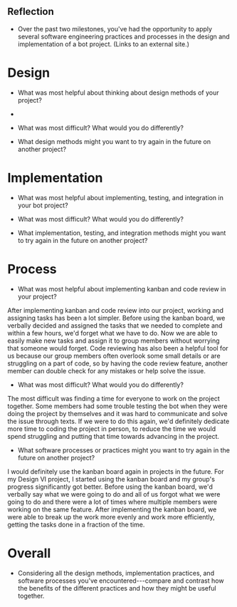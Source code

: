 ## Reflection
- Over the past two milestones, you've had the opportunity to apply several software engineering practices and processes in the design and implementation of a bot project. (Links to an external site.)

# Design
- What was most helpful about thinking about design methods of your project?
- 

- What was most difficult? What would you do differently?

- What design methods might you want to try again in the future on another project?


# Implementation
- What was most helpful about implementing, testing, and integration in your bot project?

- What was most difficult? What would you do differently?

- What implementation, testing, and integration methods might you want to try again in the future on another project?


# Process
- What was most helpful about implementing kanban and code review in your project?

After implementing kanban and code review into our project, working and assigning tasks has been a lot simpler. Before using the kanban board, we verbally decided and assigned the tasks that we needed to complete and within a few hours, we'd forget what we have to do. Now we are able to easily make new tasks and assign it to group members without worrying that someone would forget. Code reviewing has also been a helpful tool for us because our group members often overlook some small details or are struggling on a part of code, so by having the code review feature, another member can double check for any mistakes or help solve the issue.

- What was most difficult? What would you do differently?


The most difficult was finding a time for everyone to work on the project together. Some members had some trouble testing the bot when they were doing the project by themselves and it was hard to communicate and solve the issue through texts. If we were to do this again, we'd definitely dedicate more time to coding the project in person, to reduce the time we would spend struggling and putting that time towards advancing in the project.

- What software processes or practices might you want to try again in the future on another project?


I would definitely use the kanban board again in projects in the future. For my Design VI project, I started using the kanban board and my group's progress significantly got better. Before using the kanban board, we'd verbally say what we were going to do and all of us forgot what we were going to do and there were a lot of times where multiple members were working on the same feature. After implementing the kanban board, we were able to break up the work more evenly and work more efficiently, getting the tasks done in a fraction of the time.


# Overall
- Considering all the design methods, implementation practices, and software processes you've encountered---compare and contrast how the benefits of the different practices and how they might be useful together.


